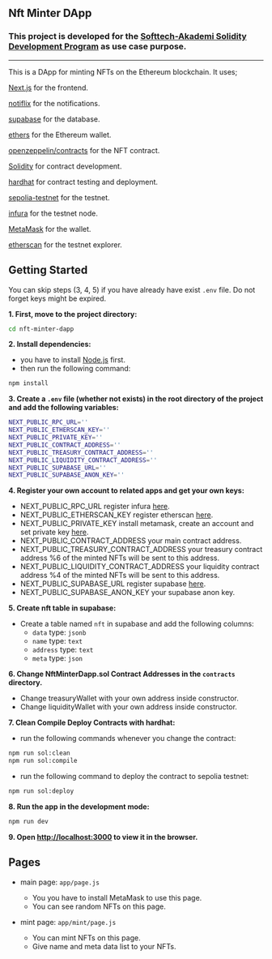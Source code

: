 ## Nft Minter DApp

### This project is developed for the [Softtech-Akademi Solidity Development Program](https://akademi.softtech.com.tr/softtech/eep/main/activity/10473) as use case purpose.

---

This is a DApp for minting NFTs on the Ethereum blockchain. It uses;

[Next.js](https://nextjs.org/) for the frontend.

[notiflix](https://www.npmjs.com/package/notiflix) for the notifications.

[supabase](https://supabase.io) for the database.

[ethers](https://www.npmjs.com/package/ethers) for the Ethereum wallet.

[openzeppelin/contracts](https://www.npmjs.com/package/@openzeppelin/contracts) for the NFT contract.

[Solidity](https://soliditylang.org/) for contract development.

[hardhat](https://hardhat.org/) for contract testing and deployment.

[sepolia-testnet](https://sepolia.dev/) for the testnet.

[infura](https://infura.io/) for the testnet node.

[MetaMask](https://metamask.io/) for the wallet.

[etherscan](https://etherscan.io/) for the testnet explorer.

## Getting Started

You can skip steps (3, 4, 5) if you have already have exist `.env` file. Do not forget keys might be expired.

**1. First, move to the project directory:**

```bash
cd nft-minter-dapp
```

**2. Install dependencies:**

- you have to install [Node.js](https://nodejs.org/en/) first.
- then run the following command:

```bash
npm install
```

**3. Create a `.env` file (whether not exists) in the root directory of the project and add the following variables:**

```bash
NEXT_PUBLIC_RPC_URL=''
NEXT_PUBLIC_ETHERSCAN_KEY=''
NEXT_PUBLIC_PRIVATE_KEY=''
NEXT_PUBLIC_CONTRACT_ADDRESS=''
NEXT_PUBLIC_TREASURY_CONTRACT_ADDRESS=''
NEXT_PUBLIC_LIQUIDITY_CONTRACT_ADDRESS=''
NEXT_PUBLIC_SUPABASE_URL=''
NEXT_PUBLIC_SUPABASE_ANON_KEY=''
```

**4. Register your own account to related apps and get your own keys:**

- NEXT_PUBLIC_RPC_URL register infura [here](https://infura.io/).
- NEXT_PUBLIC_ETHERSCAN_KEY register etherscan [here](https://etherscan.io/).
- NEXT_PUBLIC_PRIVATE_KEY install metamask, create an account and set private key [here](https://metamask.io/).
- NEXT_PUBLIC_CONTRACT_ADDRESS your main contract address.
- NEXT_PUBLIC_TREASURY_CONTRACT_ADDRESS your treasury contract address %6 of the minted NFTs will be sent to this address.
- NEXT_PUBLIC_LIQUIDITY_CONTRACT_ADDRESS your liquidity contract address %4 of the minted NFTs will be sent to this address.
- NEXT_PUBLIC_SUPABASE_URL register supabase [here](https://supabase.io/).
- NEXT_PUBLIC_SUPABASE_ANON_KEY your supabase anon key.

**5. Create nft table in supabase:**

- Create a table named `nft` in supabase and add the following columns:
  - `data` type: `jsonb`
  - `name` type: `text`
  - `address` type: `text`
  - `meta` type: `json`

**6. Change NftMinterDapp.sol Contract Addresses in the `contracts` directory.**

- Change treasuryWallet with your own address inside constructor.
- Change liquidityWallet with your own address inside constructor.

**7. Clean Compile Deploy Contracts with hardhat:**

- run the following commands whenever you change the contract:

```bash
npm run sol:clean
npm run sol:compile
```

- run the following command to deploy the contract to sepolia testnet:

```bash
npm run sol:deploy
```

**8. Run the app in the development mode:**

```bash
npm run dev
```

**9. Open [http://localhost:3000](http://localhost:3000) to view it in the browser.**

## Pages

- main page: `app/page.js`

  - You you have to install MetaMask to use this page.
  - You can see random NFTs on this page.

- mint page: `app/mint/page.js`
  - You can mint NFTs on this page.
  - Give name and meta data list to your NFTs.
